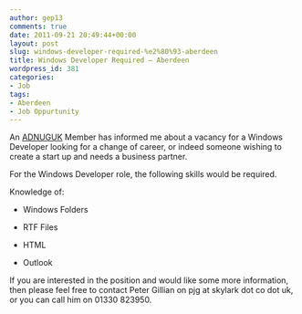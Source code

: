 ```yaml
---
author: gep13
comments: true
date: 2011-09-21 20:49:44+00:00
layout: post
slug: windows-developer-required-%e2%80%93-aberdeen
title: Windows Developer Required – Aberdeen
wordpress_id: 381
categories:
- Job
tags:
- Aberdeen
- Job Oppurtunity
---
```


An [ADNUGUK](http://www.aberdeendevelopers.co.uk) Member has informed me about a vacancy for a Windows Developer looking for a change of career, or indeed someone wishing to create a start up and needs a business partner.

 

For the Windows Developer role, the following skills would be required.

 

Knowledge of:

 

  
  * Windows Folders 
   
  * RTF Files 
   
  * HTML 
   
  * Outlook 
 

If you are interested in the position and would like some more information, then please feel free to contact Peter Gillian on pjg at skylark dot co dot uk, or you can call him on 01330 823950.
